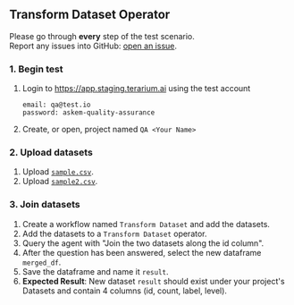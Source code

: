 ## Transform Dataset Operator
Please go through __every__ step of the test scenario.\
Report any issues into GitHub: [open an issue](https://github.com/DARPA-ASKEM/terarium/issues/new?assignees=&labels=bug%2C+Q%26A&template=qa-issue.md&title=%5BBUG%5D%3A+).

### 1. Begin test
1. Login to https://app.staging.terarium.ai using the test account
    ```
    email: qa@test.io
    password: askem-quality-assurance
    ```
2. Create, or open, project named `QA <Your Name>`

### 2. Upload datasets
1. Upload [`sample.csv`](https://drive.google.com/file/d/1ZmDgj4EPcO0I9SQR5LwPl4pvPln5iq-0/view?usp=drive_link).
2. Upload [`sample2.csv`](https://drive.google.com/file/d/1FG-lvQKNtASmTXwIOmLbTtuVtoxr6-1R/view?usp=drive_link).

### 3. Join datasets
1. Create a workflow named `Transform Dataset` and add the datasets.
2. Add the datasets to a `Transform Dataset` operator.
3. Query the agent with "Join the two datasets along the id column".
4. After the question has been answered, select the new dataframe `merged_df`.
5. Save the dataframe and name it `result`.
6. __Expected Result__: New dataset `result` should exist under your project's Datasets and contain 4 columns (id, count, label, level).
